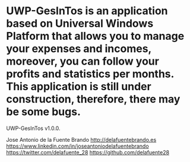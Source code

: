 # UWP-GesInTos is an application based on Universal Windows Platform that allows you to manage your expenses and incomes, moreover, you can follow your profits and statistics per months. This application is still under construction, therefore, there may be some bugs.

UWP-GesInTos v1.0.0.

Jose Antonio de la Fuente Brando
http://delafuentebrando.es
https://www.linkedin.com/in/joseantoniodelafuentebrando
https://twitter.com/delafuente_28
https://github.com/delafuente28
